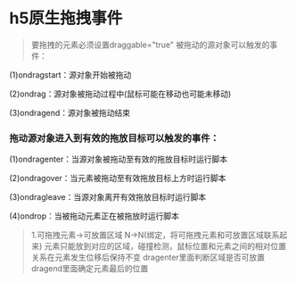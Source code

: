 # h5原生拖拽事件
> 要拖拽的元素必须设置draggable="true"
被拖动的源对象可以触发的事件：

(1)ondragstart：源对象开始被拖动

(2)ondrag：源对象被拖动过程中(鼠标可能在移动也可能未移动)

(3)ondragend：源对象被拖动结束

 ### 拖动源对象进入到有效的拖放目标可以触发的事件：

(1)ondragenter：当源对象被拖动至有效的拖放目标时运行脚本

(2)ondragover：当元素被拖动至有效拖放目标上方时运行脚本

(3)ondragleave：当源对象离开有效拖放目标时运行脚本

(4)ondrop：当被拖动元素正在被拖放时运行脚本

> 1.可拖拽元素->可放置区域
N->N(绑定，将可拖拽元素和可放置区域联系起来)
元素只能放到对应的区域，碰撞检测，鼠标位置和元素之间的相对位置关系在元素发生位移后保持不变
dragenter里面判断区域是否可放置
dragend里面确定元素最后的位置
